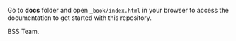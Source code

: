 Go to **docs** folder and open ```_book/index.html``` in your browser to access the documentation to get started with this repository.

BSS Team.



